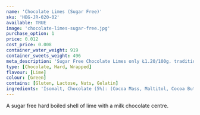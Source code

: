 ```yaml
---
name: 'Chocolate Limes (Sugar Free)'
sku: 'HBG-JR-020-02'
available: TRUE
image: 'chocolate-limes-sugar-free.jpg'
purchase_option: 1
price: 0.012
cost_price: 0.008
container_water_weight: 919
container_sweets_weight: 496
meta_description: 'Sugar Free Chocolate Limes only Ł1.20/100g. traditional sweets and more at Humbugs Confectionery Store. Specialists in satisfying your sweet tooth!'
type: [Chocolate, Hard, Wrapped]
flavour: [Lime]
colour: [Green]
contains: [Gluten, Lactose, Nuts, Gelatin]
ingredients: 'Isomalt, Chocolate (5%): (Cocoa Mass, Maltitol, Cocoa Butter, Emulsifier: Soya Lecithin E322), Whole Milk Powder, Citric Acid, Colours: E102, E142; Flavours: Lime Oil'
---
```

A sugar free hard boiled shell of lime with a milk chocolate centre.